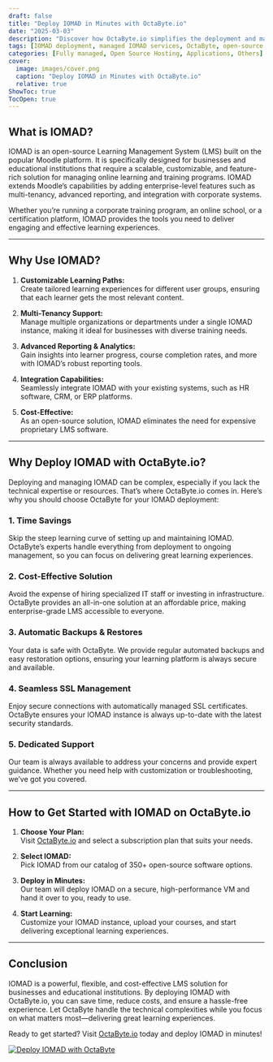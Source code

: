 ```yaml
---
draft: false
title: "Deploy IOMAD in Minutes with OctaByte.io"
date: "2025-03-03"
description: "Discover how OctaByte.io simplifies the deployment and management of IOMAD, a powerful open-source Learning Management System (LMS). Learn why IOMAD is a game-changer for educational institutions and businesses, and how OctaByte’s fully managed services save you time, money, and effort."
tags: [IOMAD deployment, managed IOMAD services, OctaByte, open-source LMS, IOMAD benefits, managed open-source software, IOMAD hosting, educational software, learning management system, OctaByte IOMAD]
categories: [Fully managed, Open Source Hosting, Applications, Others]
cover:
  image: images/cover.png
  caption: "Deploy IOMAD in Minutes with OctaByte.io"
  relative: true
ShowToc: true
TocOpen: true
---
```



## What is IOMAD?

IOMAD is an open-source Learning Management System (LMS) built on the popular Moodle platform. It is specifically designed for businesses and educational institutions that require a scalable, customizable, and feature-rich solution for managing online learning and training programs. IOMAD extends Moodle’s capabilities by adding enterprise-level features such as multi-tenancy, advanced reporting, and integration with corporate systems.

Whether you’re running a corporate training program, an online school, or a certification platform, IOMAD provides the tools you need to deliver engaging and effective learning experiences.

---

## Why Use IOMAD?

1. **Customizable Learning Paths:**  
   Create tailored learning experiences for different user groups, ensuring that each learner gets the most relevant content.

2. **Multi-Tenancy Support:**  
   Manage multiple organizations or departments under a single IOMAD instance, making it ideal for businesses with diverse training needs.

3. **Advanced Reporting & Analytics:**  
   Gain insights into learner progress, course completion rates, and more with IOMAD’s robust reporting tools.

4. **Integration Capabilities:**  
   Seamlessly integrate IOMAD with your existing systems, such as HR software, CRM, or ERP platforms.

5. **Cost-Effective:**  
   As an open-source solution, IOMAD eliminates the need for expensive proprietary LMS software.

---

## Why Deploy IOMAD with OctaByte.io?

Deploying and managing IOMAD can be complex, especially if you lack the technical expertise or resources. That’s where OctaByte.io comes in. Here’s why you should choose OctaByte for your IOMAD deployment:

### 1. **Time Savings**  
   Skip the steep learning curve of setting up and maintaining IOMAD. OctaByte’s experts handle everything from deployment to ongoing management, so you can focus on delivering great learning experiences.

### 2. **Cost-Effective Solution**  
   Avoid the expense of hiring specialized IT staff or investing in infrastructure. OctaByte provides an all-in-one solution at an affordable price, making enterprise-grade LMS accessible to everyone.

### 3. **Automatic Backups & Restores**  
   Your data is safe with OctaByte. We provide regular automated backups and easy restoration options, ensuring your learning platform is always secure and available.

### 4. **Seamless SSL Management**  
   Enjoy secure connections with automatically managed SSL certificates. OctaByte ensures your IOMAD instance is always up-to-date with the latest security standards.

### 5. **Dedicated Support**  
   Our team is always available to address your concerns and provide expert guidance. Whether you need help with customization or troubleshooting, we’ve got you covered.

---

## How to Get Started with IOMAD on OctaByte.io

1. **Choose Your Plan:**  
   Visit [OctaByte.io](https://octabyte.io) and select a subscription plan that suits your needs.

2. **Select IOMAD:**  
   Pick IOMAD from our catalog of 350+ open-source software options.

3. **Deploy in Minutes:**  
   Our team will deploy IOMAD on a secure, high-performance VM and hand it over to you, ready to use.

4. **Start Learning:**  
   Customize your IOMAD instance, upload your courses, and start delivering exceptional learning experiences.

---

## Conclusion

IOMAD is a powerful, flexible, and cost-effective LMS solution for businesses and educational institutions. By deploying IOMAD with OctaByte.io, you can save time, reduce costs, and ensure a hassle-free experience. Let OctaByte handle the technical complexities while you focus on what matters most—delivering great learning experiences.

Ready to get started? Visit [OctaByte.io](https://octabyte.io) today and deploy IOMAD in minutes!

[![Deploy IOMAD with OctaByte](/images/deploy-on-octabyte.png)](https://octabyte.io/fully-managed-open-source-services/applications/others/iomad)